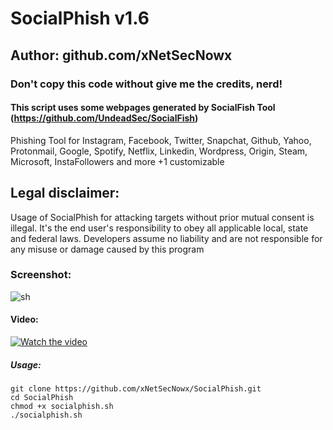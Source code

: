 # SocialPhish v1.6
## Author: github.com/xNetSecNowx
### Don't copy this code without give me the credits, nerd! 
#### This script uses some webpages generated by SocialFish Tool (https://github.com/UndeadSec/SocialFish)


Phishing Tool for Instagram, Facebook, Twitter, Snapchat, Github, Yahoo, Protonmail, Google, Spotify, Netflix, Linkedin, Wordpress, Origin, Steam, Microsoft, InstaFollowers and more +1 customizable

## Legal disclaimer:
Usage of SocialPhish for attacking targets without prior mutual consent is illegal. It's the end user's responsibility to obey all applicable local, state and federal laws. Developers assume no liability and are not responsible for any misuse or damage caused by this program 

### Screenshot:
![sh](https://preview.ibb.co/c3jD18/Kazam_screenshot_00000.png)

#### Video:
[![Watch the video](https://image.ibb.co/jb1bM8/player.png)](https://streamable.com/ltnid)

##### Usage:
```
git clone https://github.com/xNetSecNowx/SocialPhish.git
cd SocialPhish
chmod +x socialphish.sh
./socialphish.sh


